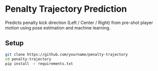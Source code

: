 # Penalty Trajectory Prediction

Predicts penalty kick direction (Left / Center / Right) from pre-shot player motion using pose estimation and machine learning.

## Setup
```bash
git clone https://github.com/yourname/penalty-trajectory
cd penalty-trajectory
pip install -r requirements.txt


